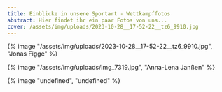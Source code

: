 ```yaml
---
title: Einblicke in unsere Sportart - Wettkampffotos
abstract: Hier findet ihr ein paar Fotos von uns...
cover: /assets/img/uploads/2023-10-28__17-52-22__tz6_9910.jpg
---
```

{% image "/assets/img/uploads/2023-10-28__17-52-22__tz6_9910.jpg", "Jonas Figge" %}

{% image "/assets/img/uploads/img_7319.jpg", "Anna-Lena Janßen" %}

{% image "undefined", "undefined" %}
